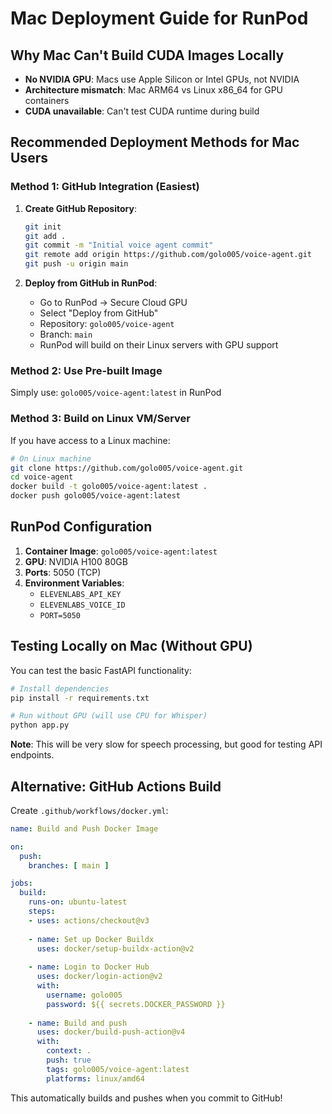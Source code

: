 # Mac Deployment Guide for RunPod

## Why Mac Can't Build CUDA Images Locally

- **No NVIDIA GPU**: Macs use Apple Silicon or Intel GPUs, not NVIDIA
- **Architecture mismatch**: Mac ARM64 vs Linux x86_64 for GPU containers  
- **CUDA unavailable**: Can't test CUDA runtime during build

## Recommended Deployment Methods for Mac Users

### Method 1: GitHub Integration (Easiest)

1. **Create GitHub Repository**:
   ```bash
   git init
   git add .
   git commit -m "Initial voice agent commit"
   git remote add origin https://github.com/golo005/voice-agent.git
   git push -u origin main
   ```

2. **Deploy from GitHub in RunPod**:
   - Go to RunPod → Secure Cloud GPU
   - Select "Deploy from GitHub"
   - Repository: `golo005/voice-agent`
   - Branch: `main`
   - RunPod will build on their Linux servers with GPU support

### Method 2: Use Pre-built Image

Simply use: `golo005/voice-agent:latest` in RunPod

### Method 3: Build on Linux VM/Server

If you have access to a Linux machine:

```bash
# On Linux machine
git clone https://github.com/golo005/voice-agent.git
cd voice-agent
docker build -t golo005/voice-agent:latest .
docker push golo005/voice-agent:latest
```

## RunPod Configuration

1. **Container Image**: `golo005/voice-agent:latest`
2. **GPU**: NVIDIA H100 80GB
3. **Ports**: 5050 (TCP)
4. **Environment Variables**:
   - `ELEVENLABS_API_KEY`
   - `ELEVENLABS_VOICE_ID`
   - `PORT=5050`

## Testing Locally on Mac (Without GPU)

You can test the basic FastAPI functionality:

```bash
# Install dependencies
pip install -r requirements.txt

# Run without GPU (will use CPU for Whisper)
python app.py
```

**Note**: This will be very slow for speech processing, but good for testing API endpoints.

## Alternative: GitHub Actions Build

Create `.github/workflows/docker.yml`:

```yaml
name: Build and Push Docker Image

on:
  push:
    branches: [ main ]

jobs:
  build:
    runs-on: ubuntu-latest
    steps:
    - uses: actions/checkout@v3
    
    - name: Set up Docker Buildx
      uses: docker/setup-buildx-action@v2
      
    - name: Login to Docker Hub
      uses: docker/login-action@v2
      with:
        username: golo005
        password: ${{ secrets.DOCKER_PASSWORD }}
        
    - name: Build and push
      uses: docker/build-push-action@v4
      with:
        context: .
        push: true
        tags: golo005/voice-agent:latest
        platforms: linux/amd64
```

This automatically builds and pushes when you commit to GitHub!
